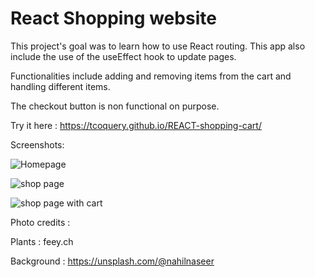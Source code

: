 # React Shopping website  

This project's goal was to learn how to use React routing. This app also include the use of the useEffect hook to update pages.

Functionalities include adding and removing items from the cart and handling different items. 

The checkout button is non functional on purpose.

Try it here : https://tcoquery.github.io/REACT-shopping-cart/

Screenshots:

![Homepage](https://imgur.com/YBItNvq.png)

![shop page](https://i.imgur.com/a9Q3zJI.png)

![shop page with cart](https://i.imgur.com/6IOzhtA.png)

Photo credits : 

Plants : feey.ch

Background : https://unsplash.com/@nahilnaseer

